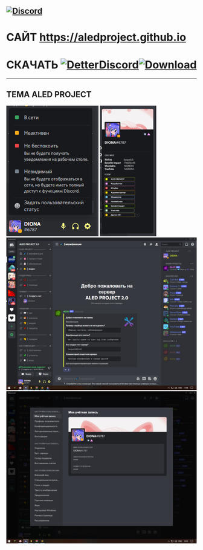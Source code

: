 [![Discord](https://img.shields.io/badge/discord-ALEDPROJECT-purple?style=for-the-badge)](https://discord.gg/rQHRex2)
---
# САЙТ https://aledproject.github.io
# СКАЧАТЬ [![DetterDiscord](https://img.shields.io/badge/Скачать-BETTERDISCORD-black?style=for-the-badge)](https://github.com/BetterDiscord/Installer/releases/latest/download/BetterDiscord-Windows.exe)[![Download](https://img.shields.io/badge/Скачать-ТЕМУ-black?style=for-the-badge)](https://github.com/ALEDPROJECT/ALED-THEME/releases/download/Stable/aledproject.theme.css)
---
## ТЕМА ALED PROJECT 
![](statusmenu.png) ![](profile.png) ![](theme.png) ![](settings.png)
